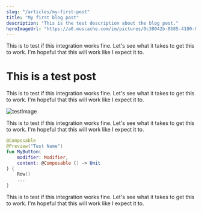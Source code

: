```yaml
---
slug: "/articles/my-first-post"
title: "My first blog post"
description: "This is the test description about the blog post."
heroImageUrl: "https://a0.muscache.com/im/pictures/0c38042b-8685-4180-8d9b-12a6892ac6d8.jpg?im_q=highq&im_w=720"
---
```


This is to test if this integration works fine. Let's see what it takes to get this to work. I'm hopeful that this will work like I expect it to.

# This is a test post

This is to test if this integration works fine. Let's see what it takes to get this to work. I'm hopeful that this will work like I expect it to.

![testImage](https://a0.muscache.com/im/pictures/0c38042b-8685-4180-8d9b-12a6892ac6d8.jpg?im_q=highq&im_w=720)

This is to test if this integration works fine. Let's see what it takes to get this to work. I'm hopeful that this will work like I expect it to.

```kotlin
@Composable
@Preview("Test Name")
fun MyButton(
    modifier: Modifier,
    content: @Composable () -> Unit
) {
    Row()
    ...
}
```

This is to test if this integration works fine. Let's see what it takes to get this to work. I'm hopeful that this will work like I expect it to.
